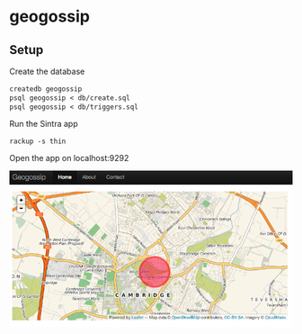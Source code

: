 # geogossip

## Setup

Create the database

    createdb geogossip
    psql geogossip < db/create.sql
    psql geogossip < db/triggers.sql

Run the Sintra app

    rackup -s thin

Open the app on localhost:9292

![readme](./img/geogossip.png)



